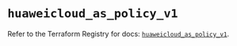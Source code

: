 # `huaweicloud_as_policy_v1`

Refer to the Terraform Registry for docs: [`huaweicloud_as_policy_v1`](https://registry.terraform.io/providers/huaweicloud/huaweicloud/1.71.1/docs/resources/as_policy_v1).
